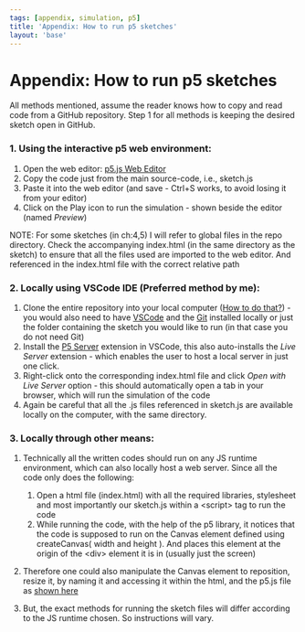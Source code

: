 ```yaml
---
tags: [appendix, simulation, p5]
title: 'Appendix: How to run p5 sketches'
layout: 'base'
---
```

# Appendix: How to run p5 sketches

All methods mentioned, assume the reader knows how to copy and read code from a GitHub repository. Step 1 for all methods is keeping the desired sketch open in GitHub.

### 1. Using the interactive p5 web environment:

1. Open the web editor: [p5.js Web Editor](https://editor.p5js.org/)  
2. Copy the code just from the main source-code, i.e., sketch.js   
3. Paste it into the web editor (and save \- Ctrl+S works, to avoid losing it from your editor)  
4. Click on the Play icon to run the simulation \- shown beside the editor (named *Preview*)

NOTE: For some sketches (in ch:4,5) I will refer to global files in the repo directory. Check the accompanying index.html (in the same directory as the sketch) to ensure that all the files used are imported to the web editor. And referenced in the index.html file with the correct relative path

### 2. Locally using VSCode IDE (Preferred method by me):

1. Clone the entire repository into your local computer ([How to do that?](https://code.visualstudio.com/docs/sourcecontrol/intro-to-git#_clone-a-repository-locally)) \- you would also need to have [VSCode](https://code.visualstudio.com/docs/setup/windows#_install-vs-code-on-windows) and the [Git](https://git-scm.com/downloads/win) installed locally or just the folder containing the sketch you would like to run (in that case you do not need Git)   
2. Install the [P5 Server](https://marketplace.visualstudio.com/items?itemName=samplavigne.p5-vscode) extension in VSCode, this also auto-installs the *Live Server* extension \- which enables the user to host a local server in just one click.  
3. Right-click onto the corresponding index.html file and click *Open with Live Server* option \- this should automatically open a tab in your browser, which will run the simulation of the code  
4. Again be careful that all the .js files referenced in sketch.js are available locally on the computer, with the same directory. 

### 3. Locally through other means:

1. Technically all the written codes should run on any JS runtime environment, which can also locally host a web server. Since all the code only does the following:  
   1. Open a html file (index.html) with all the required libraries, stylesheet and most importantly our sketch.js within a \<script\> tag to run the code  
   2. While running the code, with the help of the p5 library, it notices that the code is supposed to run on the Canvas element defined using createCanvas( width and height ). And places this element at the origin of the \<div\> element it is in (usually just the screen) 

2. Therefore one could also manipulate the Canvas element to reposition, resize it, by naming it and accessing it within the html, and the p5.js file as [shown here](https://mzza.xyz/p5-pause-and-reset/)  
3. But, the exact methods for running the sketch files will differ according to the JS runtime chosen. So instructions will vary. 